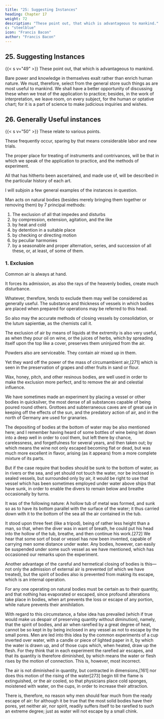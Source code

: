```yaml
---
title: "25: Suggesting Instances"
heading: Chapter 17
weight: 72
description: "These point out, that which is advantageous to mankind."
c: "steelblue"
icon: "Francis Bacon"
author: "Francis Bacon"
---
```



## 25. Suggesting Instances

{{< s v="49" >}} These point out, that which is advantageous to mankind.

Bare power and knowledge in themselves exalt rather than enrich human nature. We must, therefore, select from the general store such things as are most useful to mankind. We shall have a better opportunity of discussing these when we treat of the application to practice; besides, in the work of interpretation, we leave room, on every subject, for the human or optative chart; for it is a part of science to make judicious inquiries and wishes.



## 26. Generally Useful instances

{{< s v="50" >}} These relate to various points. 

These frequently occur, sparing by that means considerable labor and new trials.

The proper place for treating of instruments and contrivances, will be that in which we speak of the application to practice, and the methods of experiment. 

All that has hitherto been ascertained, and made use of, will be described in the particular history of each art.

I will subjoin a few general examples of the instances in question.

Man acts on natural bodies (besides merely bringing them together or removing them) by 7 principal methods:

1. The exclusion of all that impedes and disturbs
2. by compression, extension, agitation, and the like
3. by heat and cold
4. by detention in a suitable place
5. by checking or directing motion
6. by peculiar harmonies
7. by a seasonable and proper alternation, series, and succession of all these, or, at least, of some of them.


### 1. Exclusion

Common air is always at hand.

It forces its admission, as also the rays of the heavenly bodies, create much disturbance. 

Whatever, therefore, tends to exclude them may well be considered as generally useful. The substance and thickness of vessels in which bodies are placed when prepared for operations may be referred to this head. 

So also may the accurate methods of closing vessels by consolidation, or the lutum sapientiæ, as the chemists call it.

The exclusion of air by means of liquids at the extremity is also very useful, as when they pour oil on wine, or the juices of herbs, which by spreading itself upon the top like a cover, preserves them uninjured from the air. 

Powders also are serviceable. They contain air mixed up in them. 

Yet they ward off the power of the mass of circumambient air,[271] which is seen in the preservation of grapes and other fruits in sand or flour.

Wax, honey, pitch, and other resinous bodies, are well used in order to make the exclusion more perfect, and to remove the air and celestial influence. 

We have sometimes made an experiment by placing a vessel or other bodies in quicksilver, the most dense of all substances capable of being poured round others. Grottoes and subterraneous caves are of great use in keeping off the effects of the sun, and the predatory action of air, and in the north of Germany are used for granaries. 

The depositing of bodies at the bottom of water may be also mentioned here; and I remember having heard of some bottles of wine being let down into a deep well in order to cool them, but left there by chance, carelessness, and forgetfulness for several years, and then taken out; by which means the wine not only escaped becoming flat or dead, but was much more excellent in flavor, arising (as it appears) from a more complete mixture of its parts.

But if the case require that bodies should be sunk to the bottom of water, as in rivers or the sea, and yet should not touch the water, nor be inclosed in sealed vessels, but surrounded only by air, it would be right to use that vessel which has been sometimes employed under water above ships that have sunk, in order to enable the divers to remain below and breathe occasionally by turns. 

It was of the following nature: A hollow tub of metal was formed, and sunk so as to have its bottom parallel with the surface of the water; it thus carried down with it to the bottom of the sea all the air contained in the tub. 

It stood upon three feet (like a tripod), being of rather less height than a man, so that, when the diver was in want of breath, he could put his head into the hollow of the tub, breathe, and then continue his work.[272] We hear that some sort of boat or vessel has now been invented, capable of carrying men some distance under water. Any bodies, however, can easily be suspended under some such vessel as we have mentioned, which has occasioned our remarks upon the experiment.

Another advantage of the careful and hermetical closing of bodies is this—not only the admission of external air is prevented (of which we have treated), but the spirit of bodies also is prevented from making its escape, which is an internal operation. 

For any one operating on natural bodies must be certain as to their quantity, and that nothing has evaporated or escaped, since profound alterations take place in bodies, when art prevents the loss or escape of any portion, while nature prevents their annihilation. 

With regard to this circumstance, a false idea has prevailed (which if true would make us despair of preserving quantity without diminution), namely, that the spirit of bodies, and air when rarefied by a great degree of heat, cannot be so kept in by being inclosed in any vessel as not to escape by the small pores. Men are led into this idea by the common experiments of a cup inverted over water, with a candle or piece of lighted paper in it, by which the water is drawn up, and of those cups which, when heated, draw up the flesh. For they think that in each experiment the rarefied air escapes, and that its quantity is therefore diminished, by which means the water or flesh rises by the motion of connection. This is, however, most incorrect. 

The air is not diminished in quantity, but contracted in dimensions,[161] nor does this motion of the rising of the water[273] begin till the flame is extinguished, or the air cooled, so that physicians place cold sponges, moistened with water, on the cups, in order to increase their attraction.

There is, therefore, no reason why men should fear much from the ready escape of air: for although it be true that the most solid bodies have their pores, yet neither air, nor spirit, readily suffers itself to be rarefied to such an extreme degree; just as water will not escape by a small chink.


